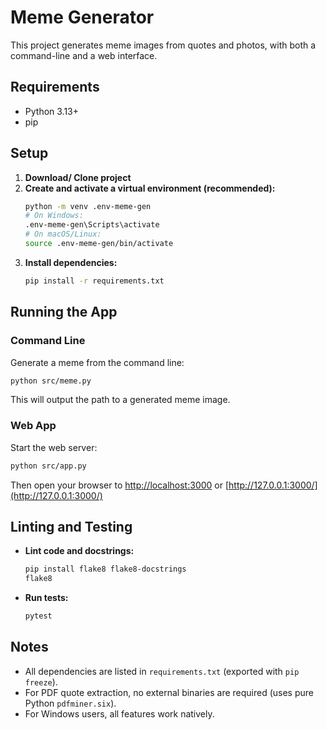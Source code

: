 # Meme Generator

This project generates meme images from quotes and photos, with both a command-line and a web interface.

## Requirements
- Python 3.13+
- pip

## Setup
1. **Download/ Clone project**
2. **Create and activate a virtual environment (recommended):**
   ```sh
   python -m venv .env-meme-gen
   # On Windows:
   .env-meme-gen\Scripts\activate
   # On macOS/Linux:
   source .env-meme-gen/bin/activate
   ```
3. **Install dependencies:**
   ```sh
   pip install -r requirements.txt
   ```

## Running the App

### Command Line
Generate a meme from the command line:
```sh
python src/meme.py
```
This will output the path to a generated meme image.

### Web App
Start the web server:
```sh
python src/app.py
```
Then open your browser to [http://localhost:3000](http://localhost:3000) or [http://127.0.0.1:3000/](http://127.0.0.1:3000/)

## Linting and Testing
- **Lint code and docstrings:**
  ```sh
  pip install flake8 flake8-docstrings
  flake8
  ```
- **Run tests:**
  ```sh
  pytest
  ```

## Notes
- All dependencies are listed in `requirements.txt` (exported with `pip freeze`).
- For PDF quote extraction, no external binaries are required (uses pure Python `pdfminer.six`).
- For Windows users, all features work natively.
